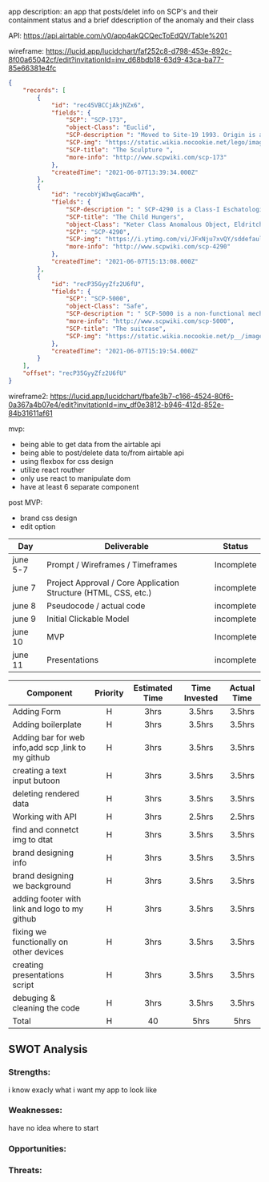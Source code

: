 app description: an app that posts/delet info on SCP's and their containment status and a brief ddescription of the anomaly and their class 

API: https://api.airtable.com/v0/app4akQCQecToEdQV/Table%201 

wireframe: https://lucid.app/lucidchart/faf252c8-d798-453e-892c-8f00a65042cf/edit?invitationId=inv_d68bdb18-63d9-43ca-ba77-85e66381e4fc

``` JSON
{
    "records": [
        {
            "id": "rec45VBCCjAkjNZx6",
            "fields": {
                "SCP": "SCP-173",
                "object-Class": "Euclid",
                "SCP-description ": "Moved to Site-19 1993. Origin is as of yet unknown. It is constructed from concrete and rebar with traces of Krylon brand spray paint. SCP-173 is anim...",
                "SCP-img": "https://static.wikia.nocookie.net/lego/images/0/0d/SCP-173-real.png/revision/latest/scale-to-width-down/250?cb=20130127221338",
                "SCP-title": "The Sculpture ",
                "more-info": "http://www.scpwiki.com/scp-173"
            },
            "createdTime": "2021-06-07T13:39:34.000Z"
        },
        {
            "id": "recobYjW3wqGacaMh",
            "fields": {
                "SCP-description ": " SCP-4290 is a Class-I Eschatological Entity that was thaumaturgically sealed approximately 10,000 years in the past. Its seal is expected to break in...",
                "SCP-title": "The Child Hungers",
                "object-Class": "Keter Class Anomalous Object, Eldritch Abomination",
                "SCP": "SCP-4290",
                "SCP-img": "https://i.ytimg.com/vi/JFxNju7xvQY/sddefault.jpg",
                "more-info": "http://www.scpwiki.com/scp-4290"
            },
            "createdTime": "2021-06-07T15:13:08.000Z"
        },
        {
            "id": "recP35GyyZfz2U6fU",
            "fields": {
                "SCP": "SCP-5000",
                "object-Class": "Safe",
                "SCP-description ": " SCP-5000 is a non-functional mechanical suit identified within its internal schematics as an 'Absolute Exclusion Harness' designed by the SCP Foundat...",
                "more-info": "http://www.scpwiki.com/scp-5000",
                "SCP-title": "The suitcase",
                "SCP-img": "https://static.wikia.nocookie.net/p__/images/0/05/8Pietro_Wilson_SCP-5000.jpg/revision/latest?cb=20210127135519&path-prefix=protagonist"
            },
            "createdTime": "2021-06-07T15:19:54.000Z"
        }
    ],
    "offset": "recP35GyyZfz2U6fU"
}
  ```
  
wireframe2:
https://lucid.app/lucidchart/fbafe3b7-c166-4524-80f6-0a367a4b07e4/edit?invitationId=inv_df0e3812-b946-412d-852e-84b31611af61

mvp:
- being able to get data from the airtable api
- being able to post/delete data to/from airtable api
- using flexbox for css design 
- utilize react routher
- only use react to manipulate dom 
- have at least 6 separate component 

 
post MVP:
- brand css design 
- edit option 


|  Day | Deliverable | Status
|---|---| ---|
|june 5-7| Prompt / Wireframes / Timeframes | Incomplete
|june 7| Project Approval / Core Application Structure (HTML, CSS, etc.) | incomplete
|june 8| Pseudocode / actual code | incomplete
|june 9| Initial Clickable Model  | incomplete
|june 10| MVP | Incomplete
|june 11| Presentations | incomplete

| Component | Priority | Estimated Time | Time Invested | Actual Time |
| --- | :---: |  :---: | :---: | :---: |
| Adding Form | H | 3hrs| 3.5hrs | 3.5hrs |
| Adding boilerplate | H | 3hrs| 3.5hrs | 3.5hrs |
| Adding bar for web info,add scp ,link to my github | H | 3hrs| 3.5hrs | 3.5hrs |
| creating a text input butoon| H | 3hrs| 3.5hrs | 3.5hrs |
| deleting rendered data | H | 3hrs | 3.5hrs | 3.5hrs |
| Working with API | H | 3hrs| 2.5hrs | 2.5hrs |
| find and connetct img to dtat | H | 3hrs| 3.5hrs | 3.5hrs |
| brand designing info | H | 3hrs| 3.5hrs | 3.5hrs |
| brand designing we background | H | 3hrs| 3.5hrs | 3.5hrs |
| adding footer with link and logo to my github | H | 3hrs| 3.5hrs | 3.5hrs |
| fixing we functionally on other devices | H | 3hrs| 3.5hrs | 3.5hrs |
| creating presentations script | H | 3hrs| 3.5hrs | 3.5hrs |
| debuging & cleaning the code | H | 3hrs| 3.5hrs | 3.5hrs |
| Total | H | 40 | 5hrs | 5hrs |


## SWOT Analysis

### Strengths:
i know exacly what i want my app to look like 
### Weaknesses:
have no idea where to start
### Opportunities:

### Threats:
